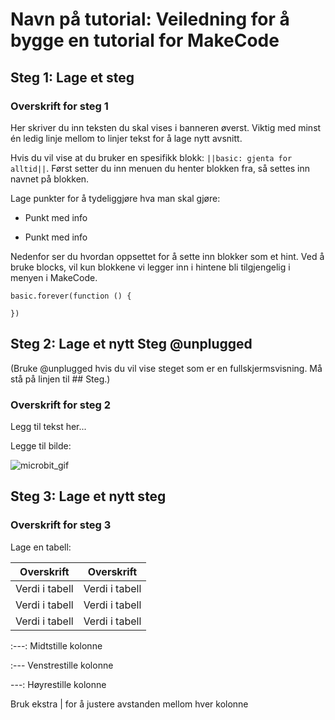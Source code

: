# Navn på tutorial: Veiledning for å bygge en tutorial for MakeCode

## Steg 1: Lage et steg

### Overskrift for steg 1

Her skriver du inn teksten du skal vises i banneren øverst. Viktig med minst én ledig linje mellom to linjer tekst for å lage nytt avsnitt.

Hvis du vil vise at du bruker en spesifikk blokk: ``||basic: gjenta for alltid||``. Først setter du inn menuen du henter blokken fra, så settes inn navnet på blokken.

Lage punkter for å tydeliggjøre hva man skal gjøre:

- Punkt med info

- Punkt med info

Nedenfor ser du hvordan oppsettet for å sette inn blokker som et hint. Ved å bruke blocks, vil kun blokkene vi legger inn i hintene bli tilgjengelig i menyen i MakeCode.

```blocks
basic.forever(function () {
    
})
```

## Steg 2: Lage et nytt Steg @unplugged 

(Bruke @unplugged hvis du vil vise steget som er en fullskjermsvisning. Må stå på linjen til ## Steg.)

### Overskrift for steg 2

Legg til tekst her...

Legge til bilde:

![microbit_gif](https://pxt.azureedge.net/blob/7c747185fef1b4f8069beb3c5c2820a5503c64a0/static/mb/projects/flashing-heart/sim.gif)

## Steg 3: Lage et nytt steg

### Overskrift for steg 3

Lage en tabell:

|   Overskrift   |   Overskrift   |
| :------------: | :------------: |
| Verdi i tabell | Verdi i tabell |
| Verdi i tabell | Verdi i tabell |
| Verdi i tabell | Verdi i tabell |

:---: Midtstille kolonne

:---  Venstrestille kolonne

---: Høyrestille kolonne

Bruk ekstra | for å justere avstanden mellom hver kolonne